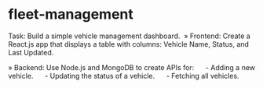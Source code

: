 ﻿# fleet-management
Task: Build a simple vehicle management dashboard. 
» Frontend:
Create a React.js app that displays a table with columns:
Vehicle Name, Status, and Last Updated. 

» Backend:
Use Node.js and MongoDB to create APIs for: 
    - Adding a new vehicle. 
    - Updating the status of a vehicle. 
    - Fetching all vehicles.
